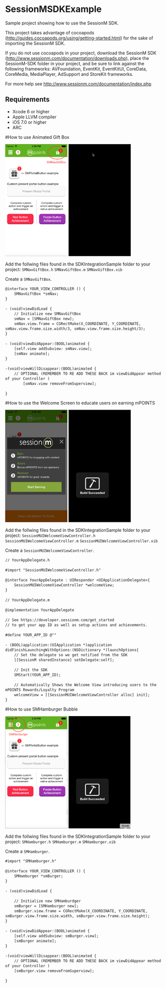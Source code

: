 SessionMSDKExample
==================
Sample project showing how to use the SessionM SDK. 

This project takes advantage of cocoapods (http://guides.cocoapods.org/using/getting-started.html) for the sake of importing the SessionM SDK.

If you do not use cocoapods in your project, download the SessionM SDK (http://www.sessionm.com/documentation/downloads.php), place the SessionM-SDK folder in your project, and be sure to link against the following frameworks: AVFoundation, EventKit, EventKitUI, CoreData, CoreMedia, MediaPlayer, AdSupport and StoreKit frameworks.

For more help see http://www.sessionm.com/documentation/index.php

## Requirements
* Xcode 6 or higher
* Apple LLVM compiler
* iOS 7.0 or higher
* ARC

#How to use Animated Gift Box

<img src="https://github.com/sessionm/ios-objectivec-sdk-example/raw/master/SMNavGiftBox.png" alt="SMNavGiftBox Screenshot" width="200" height="359" />
<img src="https://github.com/sessionm/ios-objectivec-sdk-example/raw/master/SMNavGiftBox.gif" alt="SMNavGiftBox Anima" width="200" height="359" />

Add the follwing files found in the SDKIntegrationSample folder to your project:
 	`SMNavGiftBox.h`
 	`SMNavGiftBox.m`
 	`SMNavGiftBox.xib`

Create a `SMNavGiftBox`.

	@interface YOUR_VIEW_CONTROLLER () {
		SMNavGiftBox *smNav;
	}	
	
	- (void)viewDidLoad {		
		// Initialize new SMNavGiftBox
		smNav = [SMNavGiftBox new];
		smNav.view.frame = CGRectMake(X_COORDINATE, Y_COORDINATE, smNav.view.frame.size.width/3, smNav.view.frame.size.height/3);
	}

	- (void)viewDidAppear:(BOOL)animated {
		[self.view addSubview: smNav.view];
		[smNav animate];
	}

	-(void)viewWillDisappear:(BOOL)animated {
		// OPTIONAL (REMEMBER TO RE ADD THESE BACK im viewDidAppear method of your Controller )
    		[smNav.view removeFromSuperview];

	}

#How to use the Welcome Screen to educate users on earning mPOINTS

<img src="https://github.com/sessionm/ios-objectivec-sdk-example/raw/master/WelcomeView.png" alt="WelcomeView Screenshot" width="200" height="360" />
<img src="https://github.com/sessionm/ios-objectivec-sdk-example/raw/master/WelcomeView.gif" alt="WelcomeView Anima" width="200" height="360" />

Add the follwing files found in the SDKIntegrationSample folder to your project:
 	`SessionMUIWelcomeViewController.h`
 	`SessionMUIWelcomeViewController.m`
 	`SessionMUIWelcomeViewController.xib`

Create a `SessionMUIWelcomeViewController`.
	
	// YourAppDelegate.h
	
	#import "SessionMUIWelcomeViewController.h"

	@interface YourAppDelegate : UIResponder <UIApplicationDelegate>{
		SessionMUIWelcomeViewController *welcomeView;
	}

	// YourAppDelegate.m

	@implementation YourAppDelegate
	
	// See https://developer.sessionm.com/get_started
	// to get your app ID as well as setup actions and achievements.
	
	#define YOUR_APP_ID @""
		
	- (BOOL)application:(UIApplication *)application didFinishLaunchingWithOptions:(NSDictionary *)launchOptions{
		// Set the delegate so we get notified from the SDK
		[[SessionM sharedInstance] setDelegate:self];
		
		// Init the SDK
		SMStart(YOUR_APP_ID);
		
		// Automatically Shows the Welcome View introducing users to the mPOINTS Rewards/Loyalty Program
		welcomeView = [[SessionMUIWelcomeViewController alloc] init];
	}

#How to use SMHamburger Bubble

<img src="https://github.com/sessionm/ios-objectivec-sdk-example/raw/master/SMHamburger.png" alt="SMHamburger Screenshot" width="200" height="359" />
<img src="https://github.com/sessionm/ios-objectivec-sdk-example/raw/master/SMHamburger.gif" alt="SMHamburger" width="199" height="360" />

Add the follwing files found in the SDKIntegrationSample folder to your project:
 	`SMHamburger.h`
 	`SMHamburger.m`
 	`SMHamburger.xib`

Create a `SMHamburger`.
	
	#import "SMHamburger.h"

	@interface YOUR_VIEW_CONTROLLER () {
		SMHamburger *smBurger;
	}

	- (void)viewDidLoad {

		// Initialize new SMHamburdger
		smBurger = [SMHamburger new];
		smBurger.view.frame = CGRectMake(X_COORDINATE, Y_COORDINATE, smBurger.view.frame.size.width, smBurger.view.frame.size.height);
	}

	- (void)viewDidAppear:(BOOL)animated {
		[self.view addSubview: smBurger.view];
		[smBurger animate];
	}

	-(void)viewWillDisappear:(BOOL)animated {
		// OPTIONAL (REMEMBER TO RE ADD THESE BACK im viewDidAppear method of your Controller )
		[smBurger.view removeFromSuperview];

	}
